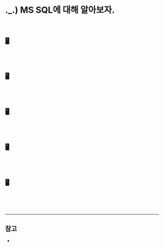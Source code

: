 # ._.) MS SQL에 대해 알아보자.
###

<br/>

## 🖥 

<br/><br/>

## 🖥 

<br/><br/>

## 🖥 

<br/><br/>

## 🖥 

<br/><br/>

## 🖥 

<br/><br/><br/>
***

## 참고
* []()